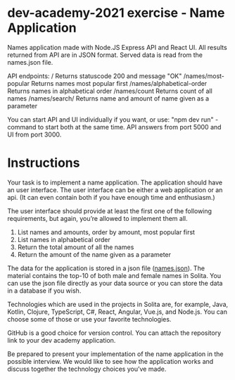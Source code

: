 # dev-academy-2021 exercise - Name Application

Names application made with Node.JS Express API and React UI.
All results returned from API are in JSON format. Served data is read from the names.json file.

API endpoints:
/                                  Returns statuscode 200 and message "OK"
/names/most-popular                Returns names most popular first
/names/alphabetical-order          Returns names in alphabetical order
/names/count                       Returns count of all names
/names/search/<Name>               Returns name and amount of name given as a parameter

You can start API and UI individually if you want, or use: "npm dev run" -command to start both at the same time. API answers from port 5000 and UI from port 3000.

# Instructions

Your task is to implement a name application. The application should have an user interface. The user interface can be either a web application or an api. (It can even contain both if you have enough time and enthusiasm.) 

The user interface should provide at least the first one of the following requirements, but again, you’re allowed to implement them all.
1. List names and amounts, order by amount, most popular first
2. List names in alphabetical order
3. Return the total amount of all the names
4. Return the amount of the name given as a parameter

The data for the application is stored in a json file ([names.json](https://github.com/solita/dev-academy-2020/blob/main/names.json)). The material contains the top-10 of both male and female names in Solita. You can use the json file directly as your data source or you can store the data in a database if you wish.

Technologies which are used in the projects in Solita are, for example, Java, Kotlin, Clojure, TypeScript, C#, React, Angular, Vue.js, and Node.js. You can choose some of those or use your favorite technologies.

GitHub is a good choice for version control. You can attach the repository link to your dev academy application.

Be prepared to present your implementation of the name application in the possible interview. We would like to see how the application works and discuss together the technology choices you’ve made.
